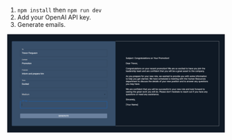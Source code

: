 1. `npm install` then `npm run dev`
2. Add your OpenAI API key.
3. Generate emails.



![](media/screenshot.png)
